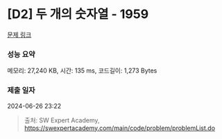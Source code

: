 # [D2] 두 개의 숫자열 - 1959 

[문제 링크](https://swexpertacademy.com/main/code/problem/problemDetail.do?contestProbId=AV5PpoFaAS4DFAUq) 

### 성능 요약

메모리: 27,240 KB, 시간: 135 ms, 코드길이: 1,273 Bytes

### 제출 일자

2024-06-26 23:22



> 출처: SW Expert Academy, https://swexpertacademy.com/main/code/problem/problemList.do